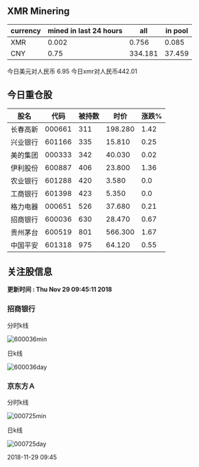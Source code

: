 ## XMR Minering

|currency|mined in last 24 hours|all|in pool|
|---|---|---|---|
|XMR|0.002|0.756|0.085|
|CNY|0.75|334.181|37.459|

今日美元对人民币 6.95	今日xmr对人民币442.01


## 今日重仓股 

|股名|代码|被持数|时价|涨跌%|
|---|---|---|---|---|
|长春高新|000661|311|198.280|1.42|
|兴业银行|601166|335|15.810|0.25|
|美的集团|000333|342|40.030|0.02|
|伊利股份|600887|406|23.800|1.36|
|农业银行|601288|420|3.580|0.0|
|工商银行|601398|423|5.350|0.0|
|格力电器|000651|526|37.680|0.21|
|招商银行|600036|630|28.470|0.67|
|贵州茅台|600519|801|566.300|1.67|
|中国平安|601318|975|64.120|0.55|

## 关注股信息
**更新时间 : Thu Nov 29 09:45:11 2018**
### 招商银行 
分时k线

![600036min](http://image.sinajs.cn/newchart/min/n/sh600036.gif)

日k线

![600036day](http://image.sinajs.cn/newchart/daily/n/sh600036.gif)

### 京东方Ａ 
分时k线

![000725min](http://image.sinajs.cn/newchart/min/n/sz000725.gif)

日k线

![000725day](http://image.sinajs.cn/newchart/daily/n/sz000725.gif)

2018-11-29 09:45